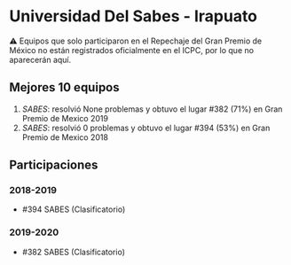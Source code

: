 # Universidad Del Sabes - Irapuato

:warning: Equipos que solo participaron en el Repechaje del Gran Premio de México no están registrados oficialmente en el ICPC, por lo que no aparecerán aquí.

## Mejores 10 equipos

1. _SABES_: resolvió None problemas y obtuvo el lugar #382 (71%) en Gran Premio de Mexico 2019
1. _SABES_: resolvió 0 problemas y obtuvo el lugar #394 (53%) en Gran Premio de Mexico 2018

## Participaciones

### 2018-2019

- #394 SABES (Clasificatorio)

### 2019-2020

- #382 SABES (Clasificatorio)



